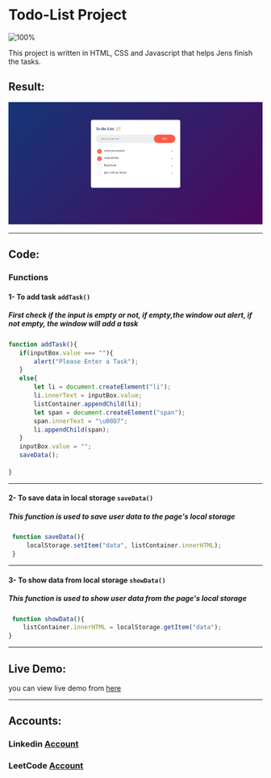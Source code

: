 # Todo-List Project

![100%](https://progress-bar.dev/100/?title=Done)

This project is written in HTML, CSS and Javascript that helps Jens finish the tasks.

## Result:

![img](./images/project-1.png)

------

## Code:
### Functions
#### 1- To add task `addTask()`
##### First check if the input is empty or not, if empty,the window out alert, if not empty, the window will add a task
 ```javascript
 function addTask(){
    if(inputBox.value === ""){
        alert("Please Enter a Task");
    }
    else{
        let li = document.createElement("li");
        li.innerText = inputBox.value;
        listContainer.appendChild(li);
        let span = document.createElement("span");
        span.innerText = "\u00D7";
        li.appendChild(span);
    }
    inputBox.value = "";
    saveData();

}
```
------
#### 2- To save data in local storage `saveData()`
##### This function is used to save user data to the page's local storage
```javascript
 function saveData(){
     localStorage.setItem("data", listContainer.innerHTML);
 }
```
------
#### 3- To show data from local storage `showData()`
##### This function is used to show user data from the page's local storage
```javascript
 function showData(){
    listContainer.innerHTML = localStorage.getItem("data");
}
```
------

## Live Demo:

you can view live demo from [here](https://mahmoud128.github.io/Todo-list/)

------
## Accounts:
### Linkedin [Account](https://www.linkedin.com/in/mahmoud-khaleel-78932a1b5/)
### LeetCode [Account](https://leetcode.com/mahmoud_khaleel/)
